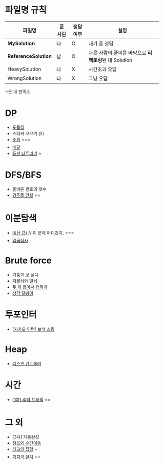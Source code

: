# 파일명 규칙

|파일명|푼 사람|정답여부|설명|
|--|------|---|--|
|**MySolution**|나|O|내가 푼 정답|
|**ReferenceSolution**|남|O|다른 사람의 풀이를 바탕으로 **리팩토링**된 내 Solution|
|HeavySolution|나|X|시간초과 오답|
|WrongSolution|나|X|그냥 오답|

⭐️은 내 만족도

# DP
* [도둑질](https://github.com/sedmz/programmers/tree/master/도둑질)
* 스티커 모으기 (2)
* [순위](https://github.com/sedmz/programmers/tree/master/순위) ⭐️⭐️⭐️
* [배달](https://github.com/sedmz/programmers/blob/master/배달)
* [풍선 터트리기](https://github.com/sedmz/programmers/tree/master/풍선%20터트리기) ⭐️

# DFS/BFS
* 올바른 괄호의 갯수
* [경주로 건설](https://github.com/sedmz/programmers/tree/master/경주로%20건설) ⭐️⭐️

# 이분탐색
* [예산 (3)]() // 이 문제 어디갔지, ⭐️⭐️⭐️
* [입국심사](https://github.com/sedmz/programmers/tree/master/입국심사)

# Brute force
* 기둥과 보 설치
* 자물쇠와 열쇠
* [두 개 뽑아서 더하기](https://github.com/sedmz/programmers/blob/master/두%20개%20뽑아서%20더하기)
* [삼각 달팽이](https://github.com/sedmz/programmers/tree/master/삼각%20달팽이)

# 투포인터
* [[카카오 인턴] 보석 쇼핑](https://github.com/sedmz/programmers/tree/master/%5B카카오%20인턴%5D%20보석%20쇼핑)

# Heap
* [디스크 컨트롤러](https://github.com/sedmz/programmers/tree/master/디스크%20컨트롤러)

# 시간
* [[1차] 추석 트래픽](https://github.com/sedmz/programmers/tree/master/%5B1차%5D%20추석%20트래픽) ⭐️⭐️

# 그 외
* [3차] 자동완성
* [점프와 순간이동](https://github.com/sedmz/programmers/tree/master/점프와%20순간%20이동)
* [최고의 집합](https://github.com/sedmz/programmers/tree/master/최고의%20집합) ⭐️
* [기지국 설치](https://github.com/sedmz/programmers/tree/master/기지국%20설치) ⭐️⭐️
